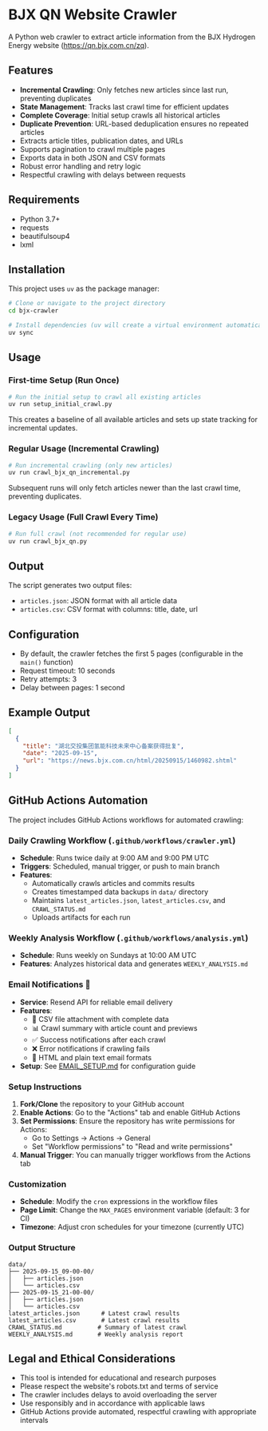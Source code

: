 # BJX QN Website Crawler

A Python web crawler to extract article information from the BJX Hydrogen Energy website (https://qn.bjx.com.cn/zq).

## Features

- **Incremental Crawling**: Only fetches new articles since last run, preventing duplicates
- **State Management**: Tracks last crawl time for efficient updates
- **Complete Coverage**: Initial setup crawls all historical articles
- **Duplicate Prevention**: URL-based deduplication ensures no repeated articles
- Extracts article titles, publication dates, and URLs
- Supports pagination to crawl multiple pages
- Exports data in both JSON and CSV formats
- Robust error handling and retry logic
- Respectful crawling with delays between requests

## Requirements

- Python 3.7+
- requests
- beautifulsoup4
- lxml

## Installation

This project uses `uv` as the package manager:

```bash
# Clone or navigate to the project directory
cd bjx-crawler

# Install dependencies (uv will create a virtual environment automatically)
uv sync
```

## Usage

### First-time Setup (Run Once)
```bash
# Run the initial setup to crawl all existing articles
uv run setup_initial_crawl.py
```
This creates a baseline of all available articles and sets up state tracking for incremental updates.

### Regular Usage (Incremental Crawling)
```bash
# Run incremental crawling (only new articles)
uv run crawl_bjx_qn_incremental.py
```
Subsequent runs will only fetch articles newer than the last crawl time, preventing duplicates.

### Legacy Usage (Full Crawl Every Time)
```bash
# Run full crawl (not recommended for regular use)
uv run crawl_bjx_qn.py
```

## Output

The script generates two output files:

- `articles.json`: JSON format with all article data
- `articles.csv`: CSV format with columns: title, date, url

## Configuration

- By default, the crawler fetches the first 5 pages (configurable in the `main()` function)
- Request timeout: 10 seconds
- Retry attempts: 3
- Delay between pages: 1 second

## Example Output

```json
[
  {
    "title": "湖北交投集团氢能科技未来中心备案获得批复",
    "date": "2025-09-15",
    "url": "https://news.bjx.com.cn/html/20250915/1460982.shtml"
  }
]
```

## GitHub Actions Automation

The project includes GitHub Actions workflows for automated crawling:

### Daily Crawling Workflow (`.github/workflows/crawler.yml`)
- **Schedule**: Runs twice daily at 9:00 AM and 9:00 PM UTC
- **Triggers**: Scheduled, manual trigger, or push to main branch
- **Features**:
  - Automatically crawls articles and commits results
  - Creates timestamped data backups in `data/` directory
  - Maintains `latest_articles.json`, `latest_articles.csv`, and `CRAWL_STATUS.md`
  - Uploads artifacts for each run

### Weekly Analysis Workflow (`.github/workflows/analysis.yml`)
- **Schedule**: Runs weekly on Sundays at 10:00 AM UTC
- **Features**: Analyzes historical data and generates `WEEKLY_ANALYSIS.md`

### Email Notifications 📧
- **Service**: Resend API for reliable email delivery
- **Features**: 
  - 📎 CSV file attachment with complete data
  - 📊 Crawl summary with article count and previews
  - ✅ Success notifications after each crawl
  - ❌ Error notifications if crawling fails
  - 🎨 HTML and plain text email formats
- **Setup**: See [EMAIL_SETUP.md](EMAIL_SETUP.md) for configuration guide

### Setup Instructions

1. **Fork/Clone** the repository to your GitHub account
2. **Enable Actions**: Go to the "Actions" tab and enable GitHub Actions
3. **Set Permissions**: Ensure the repository has write permissions for Actions:
   - Go to Settings → Actions → General
   - Set "Workflow permissions" to "Read and write permissions"
4. **Manual Trigger**: You can manually trigger workflows from the Actions tab

### Customization

- **Schedule**: Modify the `cron` expressions in the workflow files
- **Page Limit**: Change the `MAX_PAGES` environment variable (default: 3 for CI)
- **Timezone**: Adjust cron schedules for your timezone (currently UTC)

### Output Structure

```
data/
├── 2025-09-15_09-00-00/
│   ├── articles.json
│   └── articles.csv
├── 2025-09-15_21-00-00/
│   ├── articles.json
│   └── articles.csv
latest_articles.json      # Latest crawl results
latest_articles.csv       # Latest crawl results
CRAWL_STATUS.md          # Summary of latest crawl
WEEKLY_ANALYSIS.md       # Weekly analysis report
```

## Legal and Ethical Considerations

- This tool is intended for educational and research purposes
- Please respect the website's robots.txt and terms of service
- The crawler includes delays to avoid overloading the server
- Use responsibly and in accordance with applicable laws
- GitHub Actions provide automated, respectful crawling with appropriate intervals
